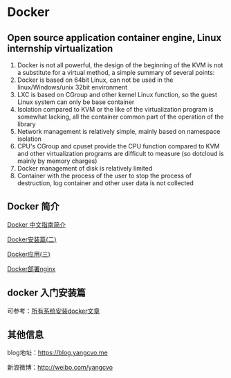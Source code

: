# Docker

## Open source application container engine, Linux internship virtualization

1. Docker is not all powerful, the design of the beginning of the KVM is not a substitute for a virtual method, a simple summary of several points:
2. Docker is based on 64bit Linux, can not be used in the linux/Windows/unix 32bit environment
3. LXC is based on CGroup and other kernel Linux function, so the guest Linux system can only be base container
4. Isolation compared to KVM or the like of the virtualization program is somewhat lacking, all the container common part of the operation of the library
5. Network management is relatively simple, mainly based on namespace isolation
6. CPU's CGroup and cpuset provide the CPU function compared to KVM and other virtualization programs are difficult to measure (so dotcloud is mainly by memory charges)
7. Docker management of disk is relatively limited
8. Container with the process of the user to stop the process of destruction, log container and other user data is not collected
   


## Docker 简介

[Docker 中文指南简介](http://blog.yangcvo.me/2016/07/12/Docker简介/)

[Docker安装篇(二)](http://blog.yangcvo.me/2016/07/12/Docker/Docker%E5%AE%89%E8%A3%85%E7%AF%87/)

[Docker应用(三)](http://blog.yangcvo.me/2016/07/12/Docker/Docker%E5%BA%94%E7%94%A8/)

[Docker部署nginx](http://blog.yangcvo.me/2016/07/13/Docker/Docker%E9%83%A8%E7%BD%B2nginx/)



## docker 入门安装篇

可参考：[所有系统安装docker文章](http://docker.widuu.com/installation/mac.html)


## 其他信息

blog地址：https://blog.yangcvo.me

新浪微博：http://weibo.com/yangcvo


